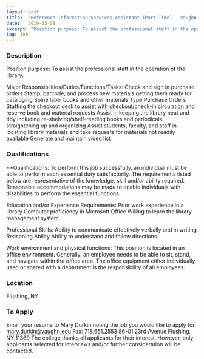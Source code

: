 ```yaml
---
layout: post
title:  "Reference Information Services Assistant (Part Time) - Vaughn College"
date:   2019-05-08
excerpt: "Position purpose: To assist the professional staff in the operation of the library. Major Responsibilities/Duties/Functions/Tasks: Check and sign in purchase orders Stamp, barcode, and process new materials getting them ready for cataloging Spine label books and other materials Type Purchase Orders Staffing the checkout desk to assist with checkout/check-in circulation..."
tag: job
---
```


### Description   

Position purpose:
To assist the professional staff in the operation of the library.

Major Responsibilities/Duties/Functions/Tasks:
Check and sign in purchase orders
Stamp, barcode, and process new materials getting them ready for cataloging
Spine label books and other materials
Type Purchase Orders
Staffing the checkout desk to assist with checkout/check-in circulation and reserve book and material requests
Assist in keeping the library neat and tidy including re-shelving/shelf-reading books and periodicals, straightening up and organizing
Assist students, faculty, and staff in locating library materials and take requests for materials not readily available
Generate and maintain video list




### Qualifications   

**Qualifications:
To perform this job successfully, an individual must be able to perform each essential duty satisfactorily. The requirements listed below are representative of the knowledge, skill and/or ability required. Reasonable accommodations may be made to enable individuals with disabilities to perform the essential functions.
 
Education and/or Experience Requirements:
Prior work experience in a library
Computer proficiency in Microsoft Office
Willing to learn the library management system

Professional Skills:
Ability to communicate effectively verbally and in writing
Reasoning Ability
Ability to understand and follow directions

Work environment and physical functions:
This position is located in an office environment. Generally, an employee needs to be able to sit, stand, and navigate within the office area. The office equipment either individually used or shared with a department is the responsibility of all employees.




### Location   

Flushing, NY




### To Apply   

Email your resume to Mary Durkin noting the job you would like to apply for:
mary.durkin@vaughn.edu
Fax: 718.651.2553
86-01 23rd Avenue
Flushing, NY 11369
The college thanks all applicants for their interest.  However, only applicants selected for interviews and/or further consideration will be contacted.





